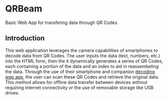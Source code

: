 # QRBeam
Basic Web App for transfering data through QR Codes

## Introduction
This web application leverages the camera capabilities of smartphones to decode data from QR Codes. The user inputs the data (text, numbers, etc.) into the HTML form, then the it dynamically generates a series of QR Codes, each containing a portion of the data and an index to aid in reassembeling the data. Through the use of their smartphone and companion [decoding wep app](https://ns96.github.io/QRBeam/qrscan.html), the user can scan these QR Codes and retrieve the original data. This method allows for offline data transfer between devices without requiring internet connectivity or the use of removable storage like USB drives.
